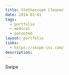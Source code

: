 ```yaml
---
title: Stethoscope Cleaner
date: 2014-01-01
tags:
  - portfolio
  - medical
  - patented
layout: portfolio
links:
  - https://skope-inc.com/
description:
---
```

Swipe